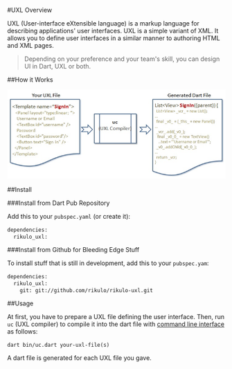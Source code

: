 #UXL Overview

UXL (User-interface eXtensible language) is a markup language for describing applications' user interfaces. UXL is a simple variant of XML. It allows you to define user interfaces in a similar manner to authoring HTML and XML pages.

> Depending on your preference and your team's skill, you can design UI in Dart, UXL or both.

##How it Works

![How UXL works](how-uxl-works.jpg?raw=true)

##Install

###Install from Dart Pub Repository

Add this to your `pubspec.yaml` (or create it):

    dependencies:
      rikulo_uxl:

###Install from Github for Bleeding Edge Stuff

To install stuff that is still in development, add this to your `pubspec.yam`:

    dependencies:
      rikulo_uxl:
        git: git://github.com/rikulo/rikulo-uxl.git

##Usage

At first, you have to prepare a UXL file defining the user interface. Then, run `uc` (UXL compiler) to compile it into the dart file with [command line interface](http://en.wikipedia.org/wiki/Command-line_interface) as follows:

    dart bin/uc.dart your-uxl-file(s)

A dart file is generated for each UXL file you gave.
